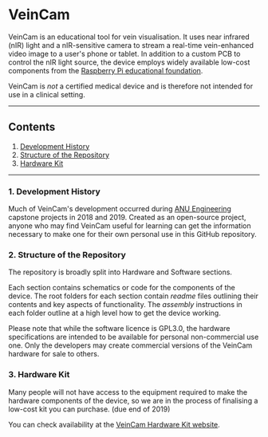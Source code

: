 
# VeinCam

VeinCam is an educational tool for vein visualisation. It uses near infrared (nIR) light and a nIR-sensitive camera to stream a real-time vein-enhanced video image to a user's phone or tablet. In addition to a custom PCB to control the nIR light source, the device employs widely available low-cost components from the [Raspberry Pi educational foundation](https://www.raspberrypi.org/).

VeinCam is *not* a certified medical device and is therefore not intended for use in a clinical setting.

---
## Contents
1. [Development History](###1-development-history)
2. [Structure of the Repository](###2-structure-of-the-repository)
3. [Hardware Kit](###3-hardware-kit)

---
### 1. Development History
Much of VeinCam's development occurred during [ANU Engineering](https://cs.anu.edu.au/TechLauncher/) capstone projects in 2018 and 2019. Created as an open-source project, anyone who may find VeinCam useful for learning can get the information necessary to make one for their own personal use in this GitHub repository.

### 2. Structure of the Repository
The repository is broadly split into Hardware and Software sections.

Each section contains schematics or code for the components of the device. The root folders for each section contain *readme* files outlining their contents and key aspects of functionality. The *assembly* instructions in each folder outline at a high level how to get the device working.

Please note that while the software licence is GPL3.0, the hardware specifications are intended to be available for personal non-commercial use one. Only the developers may create commercial versions of the VeinCam hardware for sale to others.

### 3. Hardware Kit
Many people will not have access to the equipment required to make the hardware components of the device, so we are in the process of finalising a low-cost kit you can purchase. (due end of 2019)

You can check availability at the [VeinCam Hardware Kit website](https://veincam.com/).
